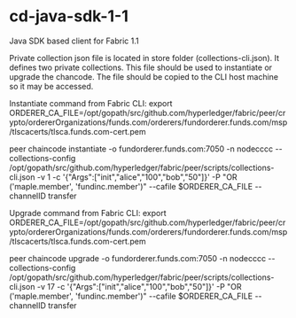 # cd-java-sdk-1-1
Java SDK based client for Fabric 1.1


Private collection json file is located in store folder (collections-cli.json). It defines two private collections. This file should be used to instantiate or upgrade the chancode. The file should be copied to the CLI host machine so it may be accessed.

Instantiate command from Fabric CLI:
export ORDERER_CA_FILE=/opt/gopath/src/github.com/hyperledger/fabric/peer/crypto/ordererOrganizations/funds.com/orderers/fundorderer.funds.com/msp/tlscacerts/tlsca.funds.com-cert.pem

peer chaincode instantiate -o fundorderer.funds.com:7050 -n nodecccc --collections-config /opt/gopath/src/github.com/hyperledger/fabric/peer/scripts/collections-cli.json -v 1 -c '{"Args":["init","alice","100","bob","50"]}' -P "OR ('maple.member', 'fundinc.member')" --cafile $ORDERER_CA_FILE --channelID transfer

Upgrade command from Fabric CLI:
export ORDERER_CA_FILE=/opt/gopath/src/github.com/hyperledger/fabric/peer/crypto/ordererOrganizations/funds.com/orderers/fundorderer.funds.com/msp/tlscacerts/tlsca.funds.com-cert.pem

peer chaincode upgrade -o fundorderer.funds.com:7050 -n nodecccc --collections-config /opt/gopath/src/github.com/hyperledger/fabric/peer/scripts/collections-cli.json -v 17 -c '{"Args":["init","alice","100","bob","50"]}' -P "OR ('maple.member', 'fundinc.member')" --cafile $ORDERER_CA_FILE --channelID transfer
